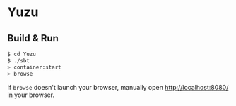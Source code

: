 # Yuzu #

## Build & Run ##

```sh
$ cd Yuzu
$ ./sbt
> container:start
> browse
```

If `browse` doesn't launch your browser, manually open [http://localhost:8080/](http://localhost:8080/) in your browser.
